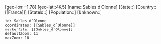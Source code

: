 ﻿---
location: [46.5,-1.78]
mapzoom: [7,12] 
mapmarker: city 
type: City
tags:
- geo/City


SpocWebEntityId: 33866
isDeleted: false
confidential: public

---
[geo-lon::-1.78]
[geo-lat::46.5]
[name::Sables d`Olonne]
[State::]
[Country::[[France]]]
[StateId::]
[Population::]
[Unknown::]


```leaflet
id: Sables d`Olonne
coordinates: [[Sables_d`Olonne]]
markerFile: [[Sables_d`Olonne]]
defaultZoom: 11 
maxZoom: 18
```
